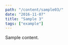 ```yaml
---
path: "/content/sample03/"
date: "2016-11-07"
title: "Sample 3"
tags: ["example"]
---
```


Sample content.